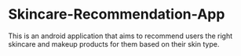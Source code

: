# Skincare-Recommendation-App
This is an android application that aims to recommend users the right skincare and makeup products for them based on their skin type. 
